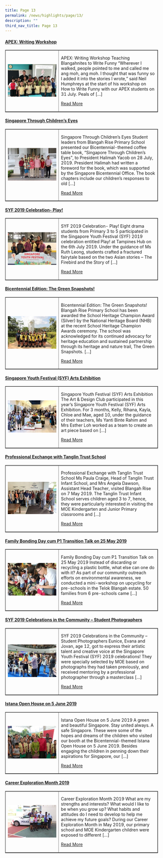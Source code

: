 ```yaml
---
title: Page 13
permalink: /news/highlights/page/13/
description: ""
third_nav_title: Page 13
---
```

<h4><strong><a href="/2019/10/08/apex-writing-workshop/" rel="bookmark">APEX: Writing Workshop</a></strong></h4>
<table style="border-collapse: collapse; width: 100%;" border="1">
<tbody>
<tr>
<td style="width: 35%;"><a href="/2019/10/08/apex-writing-workshop/"><img src="/images/h141.jpeg"></a></td>
<td style="width: 65%;">
<p>APEX: Writing Workshop Teaching Blangahnites to Write Funny “Wherever I walked, people pointed to me and called me ang moh, ang moh. I thought that was funny so I added it into the stories I wrote,” said Neil Humphreys at the start of his workshop on How to Write Funny with our APEX students on 31 July. Peals of […]</p>
<p><a href="/2019/10/08/apex-writing-workshop/">Read More</a></p>
</td>
</tr>
</tbody>
</table>

<h4><strong><a href="/2019/10/08/singapore-through-childrens-eyes/" rel="bookmark">Singapore Through Children&rsquo;s Eyes</a></strong></h4>
<table style="border-collapse: collapse; width: 100%;" border="1">
<tbody>
<tr>
<td style="width: 35%;"><a href="/2019/10/08/singapore-through-childrens-eyes/"><img src="/images/h142.jpg"></a></td>
<td style="width: 65%;">
<p>
Singapore Through Children’s Eyes Student leaders from Blangah Rise Primary School presented our Bicentennial-themed coffee table book, “Singapore Through Children’s Eyes”, to President Halimah Yacob on 28 July, 2019.  President Halimah had written a foreword for the book, which was supported by the Singapore Bicentennial Office. The book chapters include our children’s responses to old […]</p>
<p><a href="/2019/10/08/singapore-through-childrens-eyes/">Read More</a></p>
</td>
</tr>
</tbody>
</table>

<h4><strong><a href="/2019/10/08/syf-2019-celebration-play/" rel="bookmark">SYF 2019 Celebration- Play!</a></strong></h4>
<table style="border-collapse: collapse; width: 100%;" border="1">
<tbody>
<tr>
<td style="width: 35%;"><a href="/2019/10/08/syf-2019-celebration-play/"><img src="/images/h143.jpg"></a></td>
<td style="width: 65%;">
<p>SYF 2019 Celebration- Play! Eight drama students from Primary 3 to 5 participated in the Singapore Youth Festival (SYF) 2019 celebration entitled Play! at Tampines Hub on the 6th July 2019. Under the guidance of Ms Ruth Leong, students crafted a fractured fairytale based on the two Asian stories – The Firebird and the Story of […]</p>
<p><a href="/2019/10/08/syf-2019-celebration-play/">Read More</a></p>
</td>
</tr>
</tbody>
</table>

<h4><strong><a href="/2019/10/08/bicentennial-edition-the-green-snapshots/" rel="bookmark">Bicentennial Edition: The Green Snapshots!</a></strong></h4>
<table style="border-collapse: collapse; width: 100%;" border="1">
<tbody>
<tr>
<td style="width: 35%;"><a href="/2019/10/08/bicentennial-edition-the-green-snapshots/"><img src="/images/h144.jpg"></a></td>
<td style="width: 65%;">
<p>Bicentennial Edition: The Green Snapshots! Blangah Rise Primary School has been awarded the School Heritage Champion Award (Silver) by the National Heritage Board (NHB) at the recent School Heritage Champion Awards ceremony. The school was acknowledged for its continued advocacy for heritage education and sustained partnership through its heritage and nature trail, The Green Snapshots. […]</p>
<p><a href="/2019/10/08/bicentennial-edition-the-green-snapshots/">Read More</a></p>
</td>
</tr>
</tbody>
</table>

<h4><strong><a href="/2019/10/08/singapore-youth-festival-syf-arts-exhibition/" rel="bookmark">Singapore Youth Festival (SYF) Arts Exhibition</a></strong></h4>
<table style="border-collapse: collapse; width: 100%;" border="1">
<tbody>
<tr>
<td style="width: 35%;"><a href="/2019/10/08/singapore-youth-festival-syf-arts-exhibition/"><img src="/images/h145.jpg"></a></td>
<td style="width: 65%;">
<p>Singapore Youth Festival (SYF) Arts Exhibition The Art & Design Club participated in this year’s Singapore Youth Festival (SYF) Arts Exhibition. For 3 months, Kelly, Rihana, Kayla, Chloe and Mae, aged 10, under the guidance of their teachers, Ms Yanti Binte Rahim and Mrs Esther Loh worked as a team to create an art piece based on […]</p>
<p><a href="/2019/10/08/singapore-youth-festival-syf-arts-exhibition/">Read More</a></p>
</td>
</tr>
</tbody>
</table>

<h4><strong><a href="/2019/10/08/professional-exchange-with-tanglin-trust-school/" rel="bookmark">Professional Exchange with Tanglin Trust School</a>
</strong></h4>
<table style="border-collapse: collapse; width: 100%;" border="1">
<tbody>
<tr>
<td style="width: 35%;"><a href="/2019/10/08/professional-exchange-with-tanglin-trust-school/"><img src="/images/h146.jpg"></a></td>
<td style="width: 65%;">
<p>Professional Exchange with Tanglin Trust School Ms Paula Craige, Head of Tanglin Trust Infant School, and Mrs Angela Dawson, Assistant Head Teacher, visited Blangah Rise on 7 May 2019. The Tanglin Trust Infant School serves children aged 3 to 7, hence, they were particularly interested in visiting the MOE Kindergarten and Junior Primary classrooms and […]</p>
<p><a href="/2019/10/08/professional-exchange-with-tanglin-trust-school/">Read More</a></p>
</td>
</tr>
</tbody>
</table>

<h4><strong><a href="/2019/10/08/family-bonding-day-cum-p1-transition-talk-on-25-may-2019/" rel="bookmark">Family Bonding Day cum P1 Transition Talk on 25 May 2019</a></strong></h4>
<table style="border-collapse: collapse; width: 100%;" border="1">
<tbody>
<tr>
<td style="width: 35%;"><a href="/2019/10/08/family-bonding-day-cum-p1-transition-talk-on-25-may-2019/"><img src="/images/h147.jpg"></a></td>
<td style="width: 65%;">
<p>Family Bonding Day cum P1 Transition Talk on 25 May 2019 Instead of discarding or recycling a plastic bottle, what else can one do with it? As part of our community outreach efforts on environmental awareness, we conducted a mini-workshop on upcycling for pre-schools in the Telok Blangah estate. 50 families from 6 pre-schools came […]</p>
<p><a href="/2019/10/08/family-bonding-day-cum-p1-transition-talk-on-25-may-2019/">Read More</a></p>
</td>
</tr>
</tbody>
</table>

<h4><strong><a href="/2019/10/08/syf-2019-celebrations-in-the-community-student-photographers/" rel="bookmark">SYF 2019 Celebrations in the Community &ndash; Student Photographers</a></strong></h4>
<table style="border-collapse: collapse; width: 100%;" border="1">
<tbody>
<tr>
<td style="width: 35%;"><a href="/2019/10/08/syf-2019-celebrations-in-the-community-student-photographers/"><img src="/images/h148.jpg"></a></td>
<td style="width: 65%;">
<p>SYF 2019 Celebrations in the Community – Student Photographers Eunice, Evana and Jovan, age 12, got to express their artistic talent and creative voice at the Singapore Youth Festival (SYF) 2019 celebrations! They were specially selected by MOE based on photographs they had taken previously, and received mentoring by a professional photographer through a masterclass […]</p>
<p><a href="/2019/10/08/syf-2019-celebrations-in-the-community-student-photographers/">Read More</a></p>
</td>
</tr>
</tbody>
</table>

<h4><strong><a href="/2019/10/08/istana-open-house-on-5-june-2019/" rel="bookmark">Istana Open House on 5 June 2019</a></strong></h4>
<table style="border-collapse: collapse; width: 100%;" border="1">
<tbody>
<tr>
<td style="width: 35%;"><a href="/2019/10/08/istana-open-house-on-5-june-2019/"><img src="/images/h149.jpg"></a></td>
<td style="width: 65%;">
<p>Istana Open House on 5 June 2019 A green and beautiful Singapore. Stay united always. A safe Singapore. These were some of the hopes and dreams of the children who visited our booth at the Bicentennial-themed Istana Open House on 5 June 2019. Besides engaging the children in penning down their aspirations for Singapore, our […]</p>
<p><a href="/2019/10/08/istana-open-house-on-5-june-2019/">Read More</a></p>
</td>
</tr>
</tbody>
</table>

<h4><strong><a href="/2019/10/08/career-exploration-month-2019/" rel="bookmark">Career Exploration Month 2019</a></strong></h4>
<table style="border-collapse: collapse; width: 100%;" border="1">
<tbody>
<tr>
<td style="width: 35%;"><a href="/2019/10/08/career-exploration-month-2019/"><img src="/images/h1410.jpg"></a></td>
<td style="width: 65%;">
<p>Career Exploration Month 2019 What are my strengths and interests? What would I like to be when you grow up? What habits and attitudes do I need to develop to help me achieve my future goals? During our Career Exploration Month in May 2019, our primary school and MOE Kindergarten children were exposed to different […]</p>
<p><a href="/2019/10/08/career-exploration-month-2019/">Read More</a></p>
</td>
</tr>
</tbody>
</table>